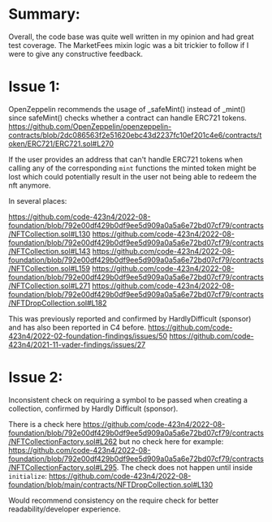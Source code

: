# Summary:
Overall, the code base was quite well written in my opinion and had great test coverage. The MarketFees mixin logic was a bit trickier to follow if I were to give any constructive feedback.

# Issue 1:
OpenZeppelin recommends the usage of _safeMint() instead of _mint() since safeMint() checks whether a contract can handle ERC721 tokens.
https://github.com/OpenZeppelin/openzeppelin-contracts/blob/2dc086563f2e51620ebc43d2237fc10ef201c4e6/contracts/token/ERC721/ERC721.sol#L270

If the user provides an address that can't handle ERC721 tokens when calling any of the corresponding `mint` functions the minted token might be lost which could potentially result in the user not being able to redeem the nft anymore.

In several places:

https://github.com/code-423n4/2022-08-foundation/blob/792e00df429b0df9ee5d909a0a5a6e72bd07cf79/contracts/NFTCollection.sol#L130
https://github.com/code-423n4/2022-08-foundation/blob/792e00df429b0df9ee5d909a0a5a6e72bd07cf79/contracts/NFTCollection.sol#L143
https://github.com/code-423n4/2022-08-foundation/blob/792e00df429b0df9ee5d909a0a5a6e72bd07cf79/contracts/NFTCollection.sol#L159
https://github.com/code-423n4/2022-08-foundation/blob/792e00df429b0df9ee5d909a0a5a6e72bd07cf79/contracts/NFTCollection.sol#L271
https://github.com/code-423n4/2022-08-foundation/blob/792e00df429b0df9ee5d909a0a5a6e72bd07cf79/contracts/NFTDropCollection.sol#L182

This was previously reported and confirmed by HardlyDifficult (sponsor) and has also been reported in C4 before.
https://github.com/code-423n4/2022-02-foundation-findings/issues/50
https://github.com/code-423n4/2021-11-vader-findings/issues/27


# Issue 2:
Inconsistent check on requiring a symbol to be passed when creating a collection, confirmed by Hardly Difficult (sponsor).

There is a check here https://github.com/code-423n4/2022-08-foundation/blob/792e00df429b0df9ee5d909a0a5a6e72bd07cf79/contracts/NFTCollectionFactory.sol#L262 but no check here for example: https://github.com/code-423n4/2022-08-foundation/blob/792e00df429b0df9ee5d909a0a5a6e72bd07cf79/contracts/NFTCollectionFactory.sol#L295. The check does not happen until inside `initialize`: https://github.com/code-423n4/2022-08-foundation/blob/main/contracts/NFTDropCollection.sol#L130

Would recommend consistency on the require check for better readability/developer experience.



